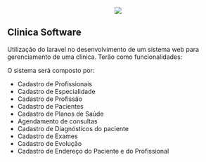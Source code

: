 <p align="center"><img src="https://laravel.com/assets/img/components/logo-laravel.svg"></p>

## Clinica Software

Utilização do laravel no desenvolvimento de um sistema web para gerenciamento de uma clínica. Terão como funcionalidades: 

O sistema será composto por:
- Cadastro de Profissionais
- Cadastro de Especialidade
- Cadastro de Profissão
- Cadastro de Pacientes
- Cadastro de Planos de Saúde
- Agendamento de consultas
- Cadastro de Diagnósticos do paciente
- Cadastro de Exames
- Cadastro de Evolução
- Cadastro de Endereço do Paciente e do Profissional
